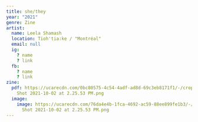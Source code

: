 ```yaml
---
title: she/they
year: "2021"
genre: Zine
artist:
  name: Leela Shamash
  location: Tioh'tia:ke / "Montréal"
  email: null
  ig:
    ? name
    ? link
  fb:
    ? name
    ? link
zine:
  pdf: https://ucarecdn.com/0bc80575-4c54-4adf-ad8d-69c3eb8171f1/-/crop/456x608/0,0/-/preview/Screen
    Shot 2021-10-02 at 2.25.53 PM.png
  image:
    image: https://ucarecdn.com/76da4e4b-1fca-4692-ac59-88ee899fe1b3/-/crop/455x606/0,2/-/preview/Screen
      Shot 2021-10-02 at 2.25.53 PM.png
---
```

